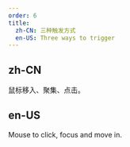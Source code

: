 ```yaml
---
order: 6
title:
  zh-CN: 三种触发方式
  en-US: Three ways to trigger
---
```


## zh-CN

鼠标移入、聚集、点击。

## en-US

Mouse to click, focus and move in.


